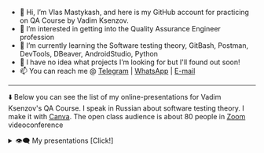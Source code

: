 - 👋 Hi, I’m Vlas Mastykash, and here is my GitHub account for practicing on QA Course by Vadim Ksenzov.
- 👀 I’m interested in getting into the Quality Assurance Engineer profession
- 🌱 I’m currently learning the Software testing theory, GitBash, Postman, DevTools, DBeaver, AndroidStudio, Python
- 💞️ I have no idea what projects I’m looking for but I'll found out soon!
- 📫 You can reach me @ [Telegram](https://t.me/v_las) | [WhatsApp](https://wa.me/79136198392) | [E-mail](mailto:mastykash.vlas@gmail.com)
<!---
v-las/v-las is a ✨ special ✨ repository because its `README.md` (this file) appears on your GitHub profile.
You can click the Preview link to take a look at your cringes.
--->
---
⬇️ Below you can see the list of my online-presentations for Vadim Ksenzov's QA Course. I speak in Russian about software testing theory. I make it with [Canva](https://www.canva.com/). The open class audience is about 80 people in [Zoom](https://zoom.us/) videoconference
<details>
<summary>👁️‍🗨️ My presentations [Click!]</summary>
  
  [Watch on YouTube](https://youtu.be/P_t3Dbd9S-o) | [Download .pdf from GitHub](https://github.com/v-las/v-las/files/7339694/vlas_pres_01.pdf)
  ---
  <a href="https://youtu.be/P_t3Dbd9S-o">
		<img src="https://img.youtube.com/vi/P_t3Dbd9S-o/maxresdefault.jpg" alt="Presentation" style="width:70%;height:70%;">
  </a>
  
  ---
  
  [Watch on YouTube](https://youtu.be/9rS_QANhGXQ) | [Download .pdf from GitHub](https://github.com/v-las/v-las/files/7339725/vlas_pres_02.pdf)
  ---
  <a href="https://youtu.be/9rS_QANhGXQ">
		<img src="https://img.youtube.com/vi/9rS_QANhGXQ/maxresdefault.jpg" alt="Presentation" style="width:70%;height:70%;">
  </a>
  
  ---
  
  [Watch on YouTube](https://youtu.be/d-oARrPWlhk) | [Download .pdf from GitHub](https://github.com/v-las/v-las/files/7358965/vlas_pres_03.pdf)
  ---
  <a href="https://youtu.be/~">
		<img src="https://img.youtube.com/vi/d-oARrPWlhk/maxresdefault.jpg" alt="Presentation" style="width:70%;height:70%;">
  </a>
</details>
